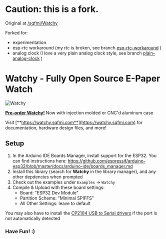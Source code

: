 # Caution: this is a fork.

Original at [/sqfmi/Watchy](//github.com/sqfmi/Watchy)

Forked for:
- experimentation
- esp-rtc workaround (my rtc is broken, see branch [esp-rtc-workaround](//github.com/hn3000/Watchy/tree/esp-rtc-workaround) )
- analog clock (I love a very plain analog clock style, see branch [plain-analog-clock](//github.com/hn3000/Watchy/tree/plain-analog-clock) )

# Watchy - Fully Open Source E-Paper Watch

![Watchy](https://watchy.sqfmi.com/img/watchy_render.png)

[**Pre-order Watchy!**](https://www.crowdsupply.com/sqfmi/watchy)
Now with injection molded or CNC'd aluminum case

Visit [**https://watchy.sqfmi.com**](https://watchy.sqfmi.com) for documentation, hardware design files, and more!

## Setup
1. In the Arduino IDE Boards Manager, install support for the ESP32. You can find instructions here: https://github.com/espressif/arduino-esp32/blob/master/docs/arduino-ide/boards_manager.md
2. Install this library (search for **Watchy** in the library manager), and any other depdencies when prompted
3. Check out the examples under ```Examples``` -> ```Watchy```
4. Compile & Upload with these board settings:
    * Board: "ESP32 Dev Module"
    * Partition Scheme: "Minimal SPIFFS"
    * All Other Settings: leave to default

You may also have to install the [CP2104 USB to Serial drivers](https://www.silabs.com/products/development-tools/software/usb-to-uart-bridge-vcp-drivers) if the port is not automatically detected

### Have Fun! :)
    
    
